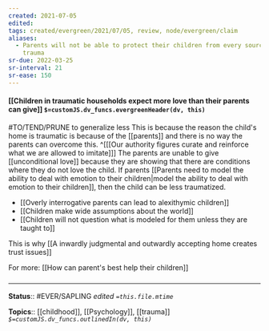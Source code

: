 ```yaml
---
created: 2021-07-05
edited: 
tags: created/evergreen/2021/07/05, review, node/evergreen/claim
aliases:
  - Parents will not be able to protect their children from every source of
    trauma
sr-due: 2022-03-25
sr-interval: 21
sr-ease: 150
---
```


#### [[Children in traumatic households expect more love than their parents can give]] `$=customJS.dv_funcs.evergreenHeader(dv, this)`

#TO/TEND/PRUNE to generalize less
This is because the reason the child's home is traumatic is because of the [[parents]] and there is no way the parents can overcome this.
^[[[Our authority figures curate and reinforce what we are allowed to imitate]]]
The parents are unable to give [[unconditional love]] because they are showing that there are conditions where they do not love the child. If parents [[Parents need to model the ability to deal with emotion to their children|model the ability to deal with emotion to their children]], then the child can be less traumatized.

- [[Overly interrogative parents can lead to alexithymic children]]
- [[Children make wide assumptions about the world]]
- [[Children will not question what is modeled for them unless they are taught to]]

This is why [[A inwardly judgmental and outwardly accepting home creates trust issues]]

For more: [[How can parent's best help their children]]

### <hr class="footnote"/>

**Status**:: #EVER/SAPLING
*edited `=this.file.mtime`*

**Topics**:: [[childhood]], [[Psychology]], [[trauma]]
*`$=customJS.dv_funcs.outlinedIn(dv, this)`*

